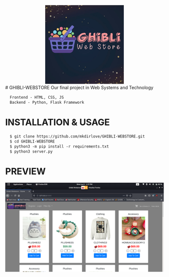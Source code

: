 <CENTER>
<img src="https://raw.githubusercontent.com/mkdirlove/GHIBLI-WEBSTORE/main/static/img/ghibli.jpg" height="250px" width="250px">
</CENTER>
# GHIBLI-WEBSTORE
Our final project in Web Systems and Technology 

      Frontend - HTML, CSS, JS
      Backend - Python, Flask Framework

# INSTALLATION & USAGE

      $ git clone https://github.com/mkdirlove/GHIBLI-WEBSTORE.git
      $ cd GHIBLI-WEBSTORE
      $ python3 -m pip install -r requirements.txt
      $ python3 server.py
      
# PREVIEW

![GHIBLI WEBSTORE](https://raw.githubusercontent.com/mkdirlove/GHIBLI-WEBSTORE/main/ghibli.png)

